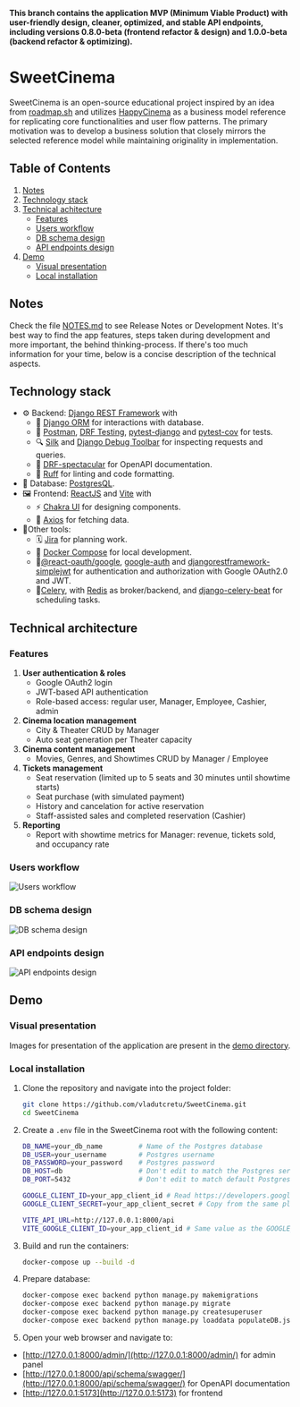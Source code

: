 **This branch contains the application MVP (Minimum Viable Product) with user-friendly design, cleaner, optimized, and stable API endpoints, including versions 0.8.0-beta (frontend refactor & design) and 1.0.0-beta (backend refactor & optimizing).**

# SweetCinema
SweetCinema is an open-source educational project inspired by an idea from [roadmap.sh](https://roadmap.sh/projects/movie-reservation-system) and utilizes [HappyCinema](https://www.happycinema.ro/) as a business model reference for replicating core functionalities and user flow patterns. The primary motivation was to develop a business solution that closely mirrors the selected reference model while maintaining originality in implementation.


## Table of Contents
1. [Notes](#notes)
2. [Technology stack](#technology-stack)
3. [Technical achitecture](#technical-architecture)
    - [Features](#features)
    - [Users workflow](#users-workflow)
    - [DB schema design](#db-schema-design)
    - [API endpoints design](#api-endpoints-design)
4. [Demo](#demo)
    - [Visual presentation](#visual-presentation)
    - [Local installation](#local-installation)


## Notes
Check the file [NOTES.md](NOTES.md) to see Release Notes or Development Notes. It's best way to find the app features, steps taken during development and more important, the behind thinking-process. If there's too much information for your time, below is a concise description of the technical aspects.


## Technology stack
- ⚙️ Backend: [Django REST Framework](https://www.django-rest-framework.org) with
    - 🧰 [Django ORM](https://docs.djangoproject.com/en/5.2/topics/db/queries/) for interactions with database.
    - 🐛 [Postman](https://www.postman.com), [DRF Testing](https://www.django-rest-framework.org/api-guide/testing/), [pytest-django](https://pytest-django.readthedocs.io/en/latest/) and [pytest-cov](https://pytest-cov.readthedocs.io/en/latest) for tests.
    - 🔍 [Silk](https://silk.readthedocs.io/en/latest/index.html) and [Django Debug Toolbar](https://django-debug-toolbar.readthedocs.io/en/latest/index.html) for inspecting requests and queries.
    - 📄 [DRF-spectacular](https://drf-spectacular.readthedocs.io/en/latest/) for OpenAPI documentation.
    - 🧶 [Ruff](https://docs.astral.sh/ruff/) for linting and code formatting.
- 💾 Database: [PostgresQL](https://www.postgresql.org/).
- 🖼️ Frontend: [ReactJS](https://react.dev/) and [Vite](https://vite.dev) with
    - ⚡ [Chakra UI](https://chakra-ui.com) for designing components.
    - 🧲 [Axios](https://axios-http.com/) for fetching data.
- 🧩Other tools:
    - 🗓️ [Jira](https://www.atlassian.com/software/jira) for planning work.
    - 🐋 [Docker Compose](https://www.docker.com/) for local development.
    - 🔐[@react-oauth/google](https://www.npmjs.com/package/@react-oauth/google), [google-auth](https://pypi.org/project/google-auth/) and [djangorestframework-simplejwt](https://pypi.org/project/djangorestframework-simplejwt/) for authentication and authorization with Google OAuth2.0 and JWT.
    - 🥬[Celery](https://docs.celeryq.dev/en/stable/index.html), with [Redis](https://pypi.org/project/redis/) as broker/backend, and [django-celery-beat](https://django-celery-beat.readthedocs.io/en/latest/) for scheduling tasks.
    

## Technical architecture

### Features 
1. **User authentication & roles**
   - Google OAuth2 login
   - JWT-based API authentication
   - Role-based access: regular user, Manager, Employee, Cashier, admin
2. **Cinema location management**
   - City & Theater CRUD by Manager
   - Auto seat generation per Theater capacity
3. **Cinema content management**
    - Movies, Genres, and Showtimes CRUD by Manager / Employee
4. **Tickets management**
   - Seat reservation (limited up to 5 seats and 30 minutes until showtime starts)
   - Seat purchase (with simulated payment)
   - History and cancelation for active reservation
   - Staff-assisted sales and completed reservation (Cashier)
5. **Reporting**
   - Report with showtime metrics for Manager: revenue, tickets sold, and occupancy rate

### Users workflow
![Users workflow](https://i.imgur.com/TqFAPnF.jpeg)

### DB schema design
![DB schema design](https://i.imgur.com/cywmtcE.png)

### API endpoints design
![API endpoints design](https://i.imgur.com/iYHytlL.png)


## Demo

### Visual presentation
Images for presentation of the application are present in the [demo directory](.demo).

### Local installation
1. Clone the repository and navigate into the project folder:
   ```sh
   git clone https://github.com/vladutcretu/SweetCinema.git
   cd SweetCinema
   ```
2. Create a `.env` file in the SweetCinema root with the following content:
    ```sh
    DB_NAME=your_db_name         # Name of the Postgres database
    DB_USER=your_username        # Postgres username
    DB_PASSWORD=your_password    # Postgres password
    DB_HOST=db                   # Don't edit to match the Postgres service name from docker-compose
    DB_PORT=5432                 # Don't edit to match default Postgres port

    GOOGLE_CLIENT_ID=your_app_client_id # Read https://developers.google.com/identity/gsi/web/guides/get-google-api-clientid
    GOOGLE_CLIENT_SECRET=your_app_client_secret # Copy from the same place as client_id

    VITE_API_URL=http://127.0.0.1:8000/api
    VITE_GOOGLE_CLIENT_ID=your_app_client_id # Same value as the GOOGLE_CLIENT_ID variable
    ```

3. Build and run the containers:
   ```sh
   docker-compose up --build -d
   ```

4. Prepare database:
    ```sh
    docker-compose exec backend python manage.py makemigrations
    docker-compose exec backend python manage.py migrate
    docker-compose exec backend python manage.py createsuperuser
    docker-compose exec backend python manage.py loaddata populateDB.json
    ```

5. Open your web browser and navigate to:
- [http://127.0.0.1:8000/admin/](http://127.0.0.1:8000/admin/) for admin panel
- [http://127.0.0.1:8000/api/schema/swagger/](http://127.0.0.1:8000/api/schema/swagger/) for OpenAPI documentation
- [http://127.0.0.1:5173](http://127.0.0.1:5173) for frontend